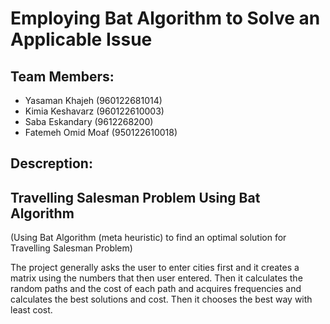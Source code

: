 # Employing Bat Algorithm to Solve an Applicable Issue

## Team Members:
- Yasaman Khajeh (960122681014)
- Kimia Keshavarz (960122610003)
- Saba Eskandary (9612268200)
- Fatemeh Omid Moaf (950122610018)

## Descreption:

## Travelling Salesman Problem Using Bat Algorithm

(Using Bat Algorithm (meta heuristic) to find an optimal solution for Travelling Salesman Problem)

The project generally asks the user to enter cities first and it creates a matrix using the numbers that then user entered. Then it calculates the random paths and the cost of each path and acquires frequencies and calculates the best solutions and cost. Then it chooses the best way with least cost.
